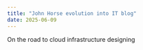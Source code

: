 ```yaml
---
title: "John Horse evolution into IT blog"
date: 2025-06-09
---
```

On the road to cloud infrastructure designing
